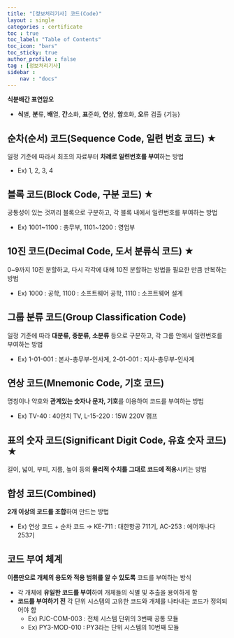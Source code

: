 ```yaml
---
title: "[정보처리기사] 코드(Code)"
layout : single
categories : certificate
toc : true
toc_label: "Table of Contents"
toc_icon: "bars"
toc_sticky: true
author_profile : false
tag : [정보처리기사]
sidebar :
    nav : "docs"
---
```


**식분배간 표연암오**
- **식**별, **분**류, **배**열, **간**소화, **표**준화, **연**상, **암**호화, **오**류 검출 {기능}

## 순차(순서) 코드(Sequence Code, 일련 번호 코드) ★
일정 기준에 따라서 최초의 자료부터 **차례로 일련번호를 부여**하는 방법
- Ex) 1, 2, 3, 4 

## 블록 코드(Block Code, 구분 코드) ★
공통성이 있는 것끼리 블록으로 구분하고, 각 블록 내에서 일련번호를 부여하는 방법
- Ex) 1001~1100 : 총무부, 1101~1200 : 영업부 

## 10진 코드(Decimal Code, 도서 분류식 코드) ★
0~9까지 10진 분할하고, 다시 각각에 대해 10진 분할하는 방법을 필요한 만큼 반복하는 방법
- Ex) 1000 : 공학, 1100 : 소프트웨어 공학, 1110 : 소프트웨어 설계

## 그룹 분류 코드(Group Classification Code)
일정 기준에 따라 **대분류, 중분류, 소분류** 등으로 구분하고, 각 그룹 안에서 일련번호를 부여하는 방법
  - Ex) 1-01-001 : 본사-총무부-인사계, 2-01-001 : 지사-총무부-인사계

## 연상 코드(Mnemonic Code, 기호 코드)
명칭이나 약호와 **관계있는 숫자나 문자, 기호**를 이용하여 코드를 부여하는 방법
- Ex) TV-40 : 40인치 TV, L-15-220 : 15W 220V 램프

## 표의 숫자 코드(Significant Digit Code, 유효 숫자 코드) ★
길이, 넓이, 부피, 지름, 높이 등의 **물리적 수치를 그대로 코드에 적용**시키는 방법

## 합성 코드(Combined)
**2개 이상의 코드를 조합**하여 만드는 방법
- Ex) 연상 코드 + 순차 코드 → KE-711 : 대한항공 711기, AC-253 : 에어캐나다 253기

## 코드 부여 체계
**이름만으로 개체의 용도와 적용 범위를 알 수 있도록** 코드를 부여하는 방식
- 각 개체에 **유일한 코드를 부여**하여 개체들의 식별 및 추출을 용이하게 함
- **코드를 부여하기 전** 각 단위 시스템의 고유한 코드와 개체를 나타내는 코드가 정의되어야 함
  - Ex) PJC-COM-003 : 전체 시스템 단위의 3번째 공통 모듈
  - Ex) PY3-MOD-010 : PY3라는 단위 시스템의 10번째 모듈 
